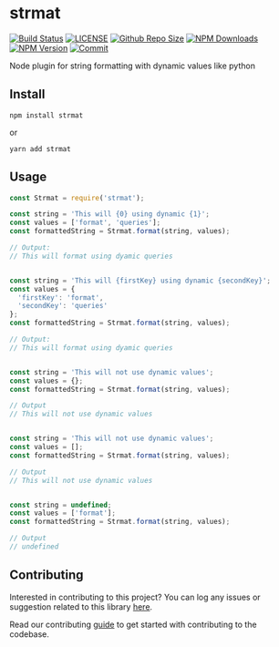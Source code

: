 # strmat

[![Build Status](https://api.travis-ci.com/arshadkazmi42/strmat.svg?branch=master)](https://api.travis-ci.com/arshadkazmi42/strmat)
[![LICENSE](https://img.shields.io/npm/l/strmat.svg)](https://github.com/arshadkazmi42/strmat/LICENSE)
[![Github Repo Size](https://img.shields.io/github/repo-size/arshadkazmi42/strmat.svg)](https://github.com/arshadkazmi42/strmat)
[![NPM Downloads](https://img.shields.io/npm/dt/strmat.svg)](https://www.npmjs.com/package/strmat)
[![NPM Version](https://img.shields.io/npm/v/strmat.svg)](https://www.npmjs.com/package/strmat)
[![Commit](https://img.shields.io/github/last-commit/arshadkazmi42/strmat.svg)](https://github.com/arshadkazmi42/strmat/commits/master)

Node plugin for string formatting with dynamic values like python

## Install

```
npm install strmat
```

or

```
yarn add strmat
```

## Usage

```js
const Strmat = require('strmat');

const string = 'This will {0} using dynamic {1}';
const values = ['format', 'queries'];
const formattedString = Strmat.format(string, values);

// Output:
// This will format using dyamic queries


const string = 'This will {firstKey} using dynamic {secondKey}';
const values = {
  'firstKey': 'format',
  'secondKey': 'queries'
};
const formattedString = Strmat.format(string, values);

// Output:
// This will format using dyamic queries


const string = 'This will not use dynamic values';
const values = {};
const formattedString = Strmat.format(string, values);

// Output
// This will not use dynamic values


const string = 'This will not use dynamic values';
const values = [];
const formattedString = Strmat.format(string, values);

// Output
// This will not use dynamic values


const string = undefined;
const values = ['format'];
const formattedString = Strmat.format(string, values);

// Output
// undefined
```

## Contributing

Interested in contributing to this project?
You can log any issues or suggestion related to this library [here](https://github.com/arshadkazmi42/strmat/issues/new).

Read our contributing [guide](CONTRIBUTING.md) to get started with contributing to the codebase.
